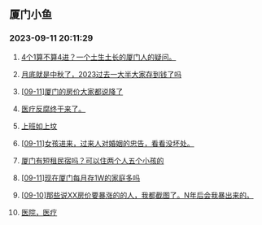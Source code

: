 ## 厦门小鱼 
### 2023-09-11 20:11:29

1. [4个1算不算4进？一个土生土长的厦门人的疑问。](http://bbs.xmfish.com/read-htm-tid-18069840.html)

2. [月底就是中秋了，2023过去一大半大家存到钱了吗](http://bbs.xmfish.com/read-htm-tid-18069773.html)

3. [[09-11]厦门的房价大家都说降了](http://bbs.xmfish.com/read-htm-tid-18069904.html)

4. [医疗反腐终于来了。](http://bbs.xmfish.com/read-htm-tid-18070077.html)

5. [上班如上坟](http://bbs.xmfish.com/read-htm-tid-18069962.html)

6. [[09-11]女孩进来，过来人对婚姻的忠告，看看没坏处。](http://bbs.xmfish.com/read-htm-tid-18070033.html)

7. [厦门有短租民宿吗？可以住两个人五个小孩的](http://bbs.xmfish.com/read-htm-tid-18069761.html)

8. [[09-11]现在厦门每月存1W的家庭多吗](http://bbs.xmfish.com/read-htm-tid-18069999.html)

9. [[09-10]那些说XX房价要暴涨的的人，我都截图了。N年后会我暴出来的。](http://bbs.xmfish.com/read-htm-tid-18069820.html)

10. [医院，医疗](http://bbs.xmfish.com/read-htm-tid-18069829.html)

